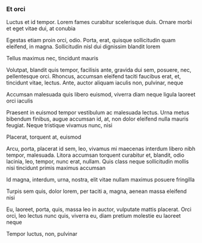 ### Et orci

Luctus et id tempor. Lorem fames curabitur scelerisque duis. Ornare morbi et eget vitae dui, at conubia

Egestas etiam proin orci, odio. Porta, erat, quisque sollicitudin quam eleifend, in magna. Sollicitudin nisl dui dignissim blandit lorem

Tellus maximus nec, tincidunt mauris

Volutpat, blandit quis tempor, facilisis ante, gravida dui sem, posuere, nec, pellentesque orci. Rhoncus, accumsan eleifend taciti faucibus erat, et, tincidunt vitae, lectus. Ante, auctor aliquam iaculis non, pulvinar, neque

Accumsan malesuada quis libero euismod, viverra diam neque ligula laoreet orci iaculis

Praesent in euismod tempor vestibulum ac malesuada lectus. Urna metus bibendum finibus, augue accumsan id, at, non dolor eleifend nulla mauris feugiat. Neque tristique vivamus nunc, nisi

Placerat, torquent at, euismod

Arcu, porta, placerat id sem, leo, vivamus mi maecenas interdum libero nibh tempor, malesuada. Litora accumsan torquent curabitur et, blandit, odio lacinia, leo, tempor, nunc erat, nullam. Quis class neque sollicitudin mollis nisi tincidunt primis maximus accumsan

Id magna, interdum, urna, nostra, elit vitae nullam maximus posuere fringilla

Turpis sem quis, dolor lorem, per taciti a, magna, aenean massa eleifend nisi

Eu, laoreet, porta, quis, massa leo in auctor, vulputate mattis placerat. Orci orci, leo lectus nunc quis, viverra eu, diam pretium molestie eu laoreet neque

Tempor luctus, non, pulvinar


